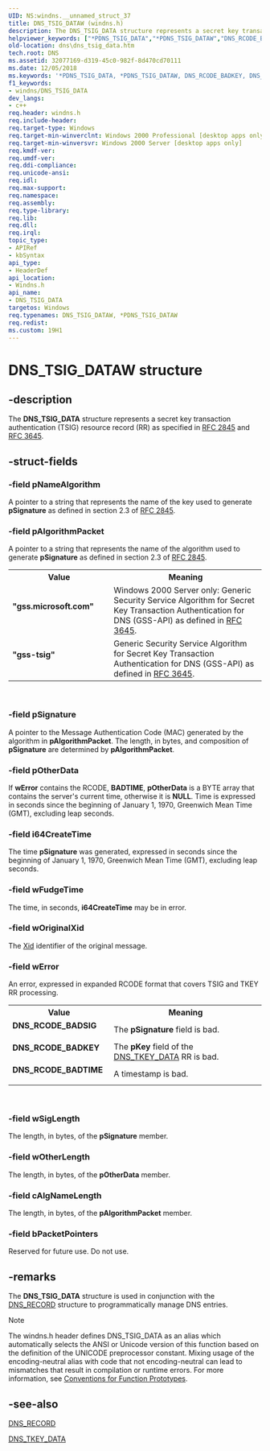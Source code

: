 ```yaml
---
UID: NS:windns.__unnamed_struct_37
title: DNS_TSIG_DATAW (windns.h)
description: The DNS_TSIG_DATA structure represents a secret key transaction authentication (TSIG) resource record (RR) as specified in RFC 2845 and RFC 3645.
helpviewer_keywords: ["*PDNS_TSIG_DATA","*PDNS_TSIG_DATAW","DNS_RCODE_BADKEY","DNS_RCODE_BADSIG","DNS_RCODE_BADTIME","DNS_TSIG_DATA","DNS_TSIG_DATA structure [DNS]","DNS_TSIG_DATAW","PDNS_TSIG_DATA","PDNS_TSIG_DATA structure pointer [DNS]","_dns_dns_tsig_data","dns.dns_tsig_data","gss-tsig","gss.microsoft.com","windns/DNS_TSIG_DATA","windns/PDNS_TSIG_DATA"]
old-location: dns\dns_tsig_data.htm
tech.root: DNS
ms.assetid: 32077169-d319-45c0-982f-8d470cd70111
ms.date: 12/05/2018
ms.keywords: '*PDNS_TSIG_DATA, *PDNS_TSIG_DATAW, DNS_RCODE_BADKEY, DNS_RCODE_BADSIG, DNS_RCODE_BADTIME, DNS_TSIG_DATA, DNS_TSIG_DATA structure [DNS], DNS_TSIG_DATAW, PDNS_TSIG_DATA, PDNS_TSIG_DATA structure pointer [DNS], _dns_dns_tsig_data, dns.dns_tsig_data, gss-tsig, gss.microsoft.com, windns/DNS_TSIG_DATA, windns/PDNS_TSIG_DATA'
f1_keywords:
- windns/DNS_TSIG_DATA
dev_langs:
- c++
req.header: windns.h
req.include-header: 
req.target-type: Windows
req.target-min-winverclnt: Windows 2000 Professional [desktop apps only]
req.target-min-winversvr: Windows 2000 Server [desktop apps only]
req.kmdf-ver: 
req.umdf-ver: 
req.ddi-compliance: 
req.unicode-ansi: 
req.idl: 
req.max-support: 
req.namespace: 
req.assembly: 
req.type-library: 
req.lib: 
req.dll: 
req.irql: 
topic_type:
- APIRef
- kbSyntax
api_type:
- HeaderDef
api_location:
- Windns.h
api_name:
- DNS_TSIG_DATA
targetos: Windows
req.typenames: DNS_TSIG_DATAW, *PDNS_TSIG_DATAW
req.redist: 
ms.custom: 19H1
---
```


# DNS_TSIG_DATAW structure


## -description


The 
<b>DNS_TSIG_DATA</b> structure represents a secret key transaction authentication (TSIG) resource record (RR) as specified in <a href="https://www.ietf.org/rfc/rfc2845.txt">RFC 2845</a> and <a href="https://www.ietf.org/rfc/rfc3645.txt">RFC 3645</a>.


## -struct-fields




### -field pNameAlgorithm

A pointer to a string that represents the name of the key used to generate <b>pSignature</b> as defined in section 2.3 of <a href="https://www.ietf.org/rfc/rfc2845.txt">RFC 2845</a>.


### -field pAlgorithmPacket

A pointer to a string that represents the name of the   algorithm used to generate <b>pSignature</b> as defined in section 2.3 of <a href="https://www.ietf.org/rfc/rfc2845.txt">RFC 2845</a>.

<table>
<tr>
<th>Value</th>
<th>Meaning</th>
</tr>
<tr>
<td width="40%"><a id="gss.microsoft.com"></a><a id="GSS.MICROSOFT.COM"></a><dl>
<dt><b>"gss.microsoft.com"</b></dt>
</dl>
</td>
<td width="60%">
Windows 2000 Server only: Generic Security Service Algorithm for
        Secret Key Transaction Authentication for DNS (GSS-API) as defined in <a href="https://www.ietf.org/rfc/rfc3645.txt">RFC 3645</a>.

</td>
</tr>
<tr>
<td width="40%"><a id="gss-tsig"></a><a id="GSS-TSIG"></a><dl>
<dt><b>"gss-tsig"</b></dt>
</dl>
</td>
<td width="60%">
Generic Security Service Algorithm for
        Secret Key Transaction Authentication for DNS (GSS-API) as defined in <a href="https://www.ietf.org/rfc/rfc3645.txt">RFC 3645</a>.

</td>
</tr>
</table>
 


### -field pSignature

A pointer to the Message
   Authentication Code (MAC) generated by the algorithm in <b>pAlgorithmPacket</b>. The length, in bytes, and composition of <b>pSignature</b> are determined by <b>pAlgorithmPacket</b>.


### -field pOtherData

If <b>wError</b> contains the RCODE, <b>BADTIME</b>, <b>pOtherData</b> is a  BYTE array that contains the server's current time, otherwise it is <b>NULL</b>. Time is expressed in seconds since the beginning of January 1, 1970, Greenwich Mean Time (GMT), excluding leap seconds.


### -field i64CreateTime

The time <b>pSignature</b> was generated, expressed in seconds since the beginning of January 1, 1970, Greenwich Mean Time (GMT), excluding leap seconds.


### -field wFudgeTime

The time, in seconds, <b>i64CreateTime</b> may be in error.


### -field wOriginalXid

The <a href="https://docs.microsoft.com/windows/desktop/api/windns/ns-windns-dns_header">Xid</a>  identifier of the original message.


### -field wError

An error, expressed in expanded RCODE format that covers TSIG and TKEY RR processing.

<table>
<tr>
<th>Value</th>
<th>Meaning</th>
</tr>
<tr>
<td width="40%"><a id="DNS_RCODE_BADSIG"></a><a id="dns_rcode_badsig"></a><dl>
<dt><b>DNS_RCODE_BADSIG</b></dt>
</dl>
</td>
<td width="60%">
The <b>pSignature</b> field is bad.

</td>
</tr>
<tr>
<td width="40%"><a id="DNS_RCODE_BADKEY"></a><a id="dns_rcode_badkey"></a><dl>
<dt><b>DNS_RCODE_BADKEY</b></dt>
</dl>
</td>
<td width="60%">
The <b>pKey</b> field of the <a href="/windows/win32/api/windns/ns-windns-dns_tkey_dataw">DNS_TKEY_DATA</a> RR is bad.

</td>
</tr>
<tr>
<td width="40%"><a id="DNS_RCODE_BADTIME"></a><a id="dns_rcode_badtime"></a><dl>
<dt><b>DNS_RCODE_BADTIME</b></dt>
</dl>
</td>
<td width="60%">
A timestamp is bad.

</td>
</tr>
</table>
 


### -field wSigLength

The length, in bytes, of the <b>pSignature</b> member.


### -field wOtherLength

The length, in bytes, of the <b>pOtherData</b> member.


### -field cAlgNameLength

The length, in bytes, of the <b>pAlgorithmPacket</b> member.


### -field bPacketPointers

Reserved for future use. Do not use.


## -remarks



The 
<b>DNS_TSIG_DATA</b> structure is used in conjunction with the 
<a href="/windows/win32/api/windns/ns-windns-dns_recorda">DNS_RECORD</a> structure to programmatically manage DNS entries.





> [!NOTE]
> The windns.h header defines DNS_TSIG_DATA as an alias which automatically selects the ANSI or Unicode version of this function based on the definition of the UNICODE preprocessor constant. Mixing usage of the encoding-neutral alias with code that not encoding-neutral can lead to mismatches that result in compilation or runtime errors. For more information, see [Conventions for Function Prototypes](/windows/win32/intl/conventions-for-function-prototypes).

## -see-also




<a href="/windows/win32/api/windns/ns-windns-dns_recorda">DNS_RECORD</a>



<a href="/windows/win32/api/windns/ns-windns-dns_tkey_dataw">DNS_TKEY_DATA</a>
 

 


